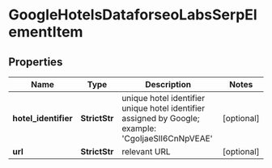# GoogleHotelsDataforseoLabsSerpElementItem


## Properties

| Name | Type | Description | Notes |
|------------ | ------------- | ------------- | -------------|
**hotel_identifier** | **StrictStr** | unique hotel identifier<br>unique hotel identifier assigned by Google;<br>example: 'CgoIjaeSlI6CnNpVEAE' |[optional]|
**url** | **StrictStr** | relevant URL |[optional]|